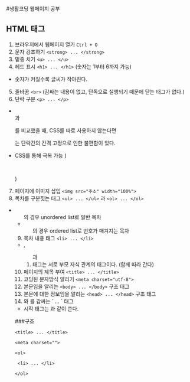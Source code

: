 #생활코딩 웹페이지 공부

 ## HTML 태그
  1. 브라우저에서 웹페이지 열기 `Ctrl + O`
  2. 문자 강조하기 `<strong> ... </strong>`
  3. 밑중 치기 `<u> ... </u>`
  4. 헤드 표시 `<h1> ... </h1>`  (숫자는 1부터 6까지 가능)
   - 숫자가 커질수록 글씨가 작아진다.
  5. 줄바꿈 `<br>` (감싸는 내용이 없고, 단독으로 실행되기 때문에 닫는 태그가 없다.)
  6. 단락 구분 `<p> ... </p>`
   - <br>과 <p>를 비교했을 때, CSS를 따로 사용하지 않는다면 <p>는 단락간의 간격 고정으로 인한 불편함이 있다.
   - CSS를 통해 극복 가능 (<p style="margin-top:45px;">)
  7. 페이지에 이미지 삽입 `<img src="주소" width="100%">`
  8. 목차를 구분짓는 태그 `<ul> ... </ul>`  과  `<ol> ... </ol>`
   - <ul>의 경우 unordered list로 일반 목차
   - <ol>의 경우 ordered list로 번호가 매겨지는 목차
  9. 목차 내용 태그 `<li> ... </li>`
   - <il>, <ol> 과 <li> 태그는 서로 부모 자식 관계의 태그이다. (함께 따라 간다)
 10. 페이지의 제목 부여 `<title> ... </title>`
 11. 코딩된 문자방식 알리기 `<meta charset="utf-8">`
 12. 본문임을 알리는 `<body> ... </body>` 구조 태그
 13. 본문에 대한 정보임을 알리는 `<head> ... </head>` 구조 태그
 14. <body>와 <head>를 감싸는 `<html> ... </html>` 태그
   - 시작 태그는 <!doctype html>과 같이 쓴다.
 
###구조
 
  <!doctype html>
  
   <head>
 
    <title> ... </title>
    
    <meta charset="">
    
   </head>
   
   
   
   <body>
 
    <ol>
    
     <li> ... </li>
     
    </ol>
    
   </body>
  
  </html>
